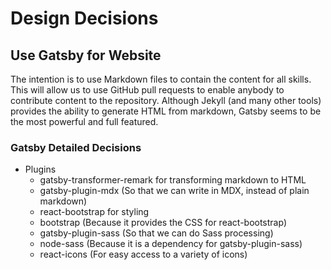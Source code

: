# Design Decisions

## Use Gatsby for Website
The intention is to use Markdown files to contain the content for all skills. This will allow us to use GitHub pull requests to enable anybody to contribute content to the repository. Although Jekyll (and many other tools) provides the ability to generate HTML from markdown, Gatsby seems to be the most powerful and full featured.

### Gatsby Detailed Decisions

- Plugins
  - gatsby-transformer-remark for transforming markdown to HTML
  - gatsby-plugin-mdx (So that we can write in MDX, instead of plain markdown)
  - react-bootstrap for styling
  - bootstrap (Because it provides the CSS for react-bootstrap)
  - gatsby-plugin-sass (So that we can do Sass processing)
  - node-sass (Because it is a dependency for gatsby-plugin-sass)
  - react-icons (For easy access to a variety of icons)